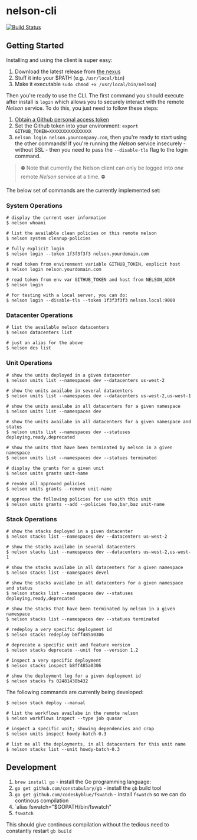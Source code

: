 # nelson-cli

[![Build Status](https://travis.oncue.verizon.net/iptv/nelson-cli.svg?token=Lp2ZVD96vfT8T599xRfV&branch=master)](https://travis.oncue.verizon.net/iptv/nelson-cli)

## Getting Started

Installing and using the client is super easy:

1. Download the latest release from [the nexus](http://nexus.oncue.verizon.net/nexus/content/groups/internal/verizon/inf/nelson/cli/)
2. Stuff it into your $PATH (e.g. `/usr/local/bin`)
3. Make it executable `sudo chmod +x /usr/local/bin/nelson`)

Then you're ready to use the CLI. The first command you should execute after install is `login` which allows you to securely interact with the remote *Nelson* service. To do this, you just need to follow these steps:

1. [Obtain a Github personal access token](https://help.github.com/articles/creating-an-access-token-for-command-line-use/)
2. Set the Github token into your environment: `export GITHUB_TOKEN=XXXXXXXXXXXXXXXX`
3. `nelson login nelson.yourcompany.com`, then you're ready to start using the other commands! If you're running the *Nelson* service insecurely - without SSL - then you need to pass the `--disable-tls` flag to the login command.

> ⛔ Note that currently the Nelson client can only be logged into *one* remote *Nelson* service at a time. ⛔

The below set of commands are the currently implemented set:

### System Operations

```
# display the current user information
$ nelson whoami

# list the available clean policies on this remote nelson
$ nelson system cleanup-policies

# fully explicit login
$ nelson login --token 1f3f3f3f3 nelson.yourdomain.com

# read token from environment variable GITHUB_TOKEN, explicit host
$ nelson login nelson.yourdomain.com

# read token from env var GITHUB_TOKEN and host from NELSON_ADDR
$ nelson login

# for testing with a local server, you can do:
$ nelson login --disable-tls --token 1f3f3f3f3 nelson.local:9000
```

### Datacenter Operations

```
# list the available nelson datacenters
$ nelson datacenters list

# just an alias for the above
$ nelson dcs list
```

### Unit Operations

```
# show the units deployed in a given datacenter
$ nelson units list --namespaces dev --datacenters us-west-2

# show the units availabe in several datacenters
$ nelson units list --namespaces dev --datacenters us-west-2,us-west-1

# show the units availabe in all datacenters for a given namespace
$ nelson units list --namespaces dev

# show the units availabe in all datacenters for a given namespace and status
$ nelson units list --namespaces dev --statuses deploying,ready,deprecated

# show the units that have been terminated by nelson in a given namespace
$ nelson units list --namespaces dev --statues terminated

# display the grants for a given unit
$ nelson units grants unit-name

# revoke all approved policies
$ nelson units grants --remove unit-name

# approve the following policies for use with this unit
$ nelson units grants --add --policies foo,bar,baz unit-name
```

### Stack Operations

```
# show the stacks deployed in a given datacenter
$ nelson stacks list --namespaces dev --datacenters us-west-2

# show the stacks availabe in several datacenters
$ nelson stacks list --namespaces dev --datacenters us-west-2,us-west-1

# show the stacks availabe in all datacenters for a given namespace
$ nelson stacks list --namespaces devel

# show the stacks availabe in all datacenters for a given namespace and status
$ nelson stacks list --namespaces dev --statuses deploying,ready,deprecated

# show the stacks that have been terminated by nelson in a given namespace
$ nelson stacks list --namespaces dev --statues terminated

# redeploy a very specific deployment id
$ nelson stacks redeploy b8ff485a0306

# deprecate a specific unit and feature version
$ nelson stacks deprecate --unit foo --version 1.2

# inspect a very specific deployment
$ nelson stacks inspect b8ff485a0306

# show the deployment log for a given deployment id
$ nelson stacks fs 02481438b432
```

The following commands are currently being developed:

```
$ nelson stack deploy --manual

# list the workflows availabe in the remote nelson
$ nelson workflows inspect --type job quasar

# inspect a specific unit; showing dependencies and crap
$ nelson units inspect howdy-batch-0.3

# list me all the deployments, in all datacenters for this unit name
$ nelson stacks list --unit howdy-batch-0.3

```

## Development


1. `brew install go` - install the Go programming language:
1. `go get github.com/constabulary/gb` - install the `gb` build tool
1. `go get github.com/codeskyblue/fswatch` - install `fswatch` so we can do continous compilation
1. `alias fswatch="$GOPATH/bin/fswatch"
1. `fswatch`

This should give continous compilation without the tedious need to constantly restart `gb build`
